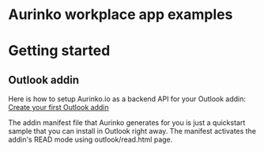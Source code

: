 # Aurinko workplace app examples

# Getting started

## Outlook addin

Here is how to setup Aurinko.io as a backend API for your Outlook addin:
[Create your first Outlook addin](https://docs.aurinko.io/article/36-create-your-first-outlook-addin)

The addin manifest file that Aurinko generates for you is just a quickstart sample that you can install in Outlook right away.
The manifest activates the addin's READ mode using outlook/read.html page.

